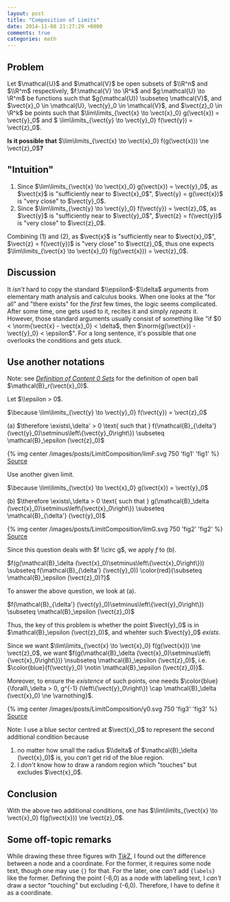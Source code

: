 ```yaml
---
layout: post
title: "Composition of Limits"
date: 2014-11-08 21:27:29 +0800
comments: true
categories: math
---
```


Problem
---

Let $\\mathcal\{U}$ and $\\mathcal\{V}$ be open subsets of $\\R^n$ and
$\\R^m$ respectively, $f:\\mathcal\{V} \\to \\R^k$ and
$g:\\mathcal\{U} \\to \\R^m$ be functions such that $g(\\mathcal\{U})
\\subseteq \\mathcal\{V}$, and $\\vect\{x}\_0 \\in \\mathcal\{U},
\\vect\{y}\_0 \\in \\mathcal\{V}$, and $\\vect\{z}\_0 \\in \\R^k$ be
points such that $\\lim\\limits\_\{\\vect\{x} \\to \\vect\{x}\_0}
g(\\vect\{x}) = \\vect\{y}\_0$ and $ \\lim\\limits\_\{\\vect\{y} \\to
\\vect\{y}\_0} f(\\vect\{y}) = \\vect\{z}\_0$.

**Is it possible that** $\\lim\\limits\_\{\\vect\{x} \\to
\\vect\{x}\_0} f(g(\\vect\{x})) \\ne \\vect\{z}\_0$**?**

<!-- more -->

\"Intuition\"
---

1.  Since $\\lim\\limits\_\{\\vect\{x} \\to \\vect\{x}\_0}
    g(\\vect\{x}) = \\vect\{y}\_0$, as $\\vect\{x}$ is \"sufficiently
    near to $\\vect\{x}\_0$\", $\\vect\{y} = g(\\vect\{x})$ is \"very
    close\" to $\\vect\{y}\_0$.
2.  Since $\\lim\\limits\_\{\\vect\{y} \\to \\vect\{y}\_0}
    f(\\vect\{y}) = \\vect\{z}\_0$, as $\\vect\{y}$ is \"sufficiently
    near to $\\vect\{y}\_0$\", $\\vect\{z} = f(\\vect\{y})$ is \"very
    close\" to $\\vect\{z}\_0$.

Combining (1) and (2), as $\\vect\{x}$ is \"sufficiently near to
$\\vect\{x}\_0$\", $\\vect\{z} = f(\\vect\{y})$ is \"very close\" to
$\\vect\{z}\_0$, thus one expects $\\lim\\limits\_\{\\vect\{x}
\\to \\vect\{x}\_0} f(g(\\vect\{x})) = \\vect\{z}\_0$.

Discussion
---

It *isn\'t* hard to copy the standard $\\epsilon$-$\\delta$ arguments
from elementary math analysis and calculus books. When one looks at
the \"for all\" and \"there exists\" for the *first* few times, the
logic seems complicated. After some time, one gets used to it, recites
it and simply *repeats* it. However, those standard arguments usually
consist of something like \"if $0 < \\norm\{\\vect\{x} -
\\vect\{x}\_0} < \\delta$, then $\\norm\{g(\\vect\{x}) -
\\vect\{y}\_0} < \\epsilon$\".  For a long sentence, it\'s possible
that one overlooks the conditions and gets stuck.

Use another notations
---

Note: see [*Definition of Content 0 Sets*][pp] for the definition of
open ball $\\mathcal\{B}\_r(\\vect\{x}\_0)$.

Let $\\epsilon > 0$.

$\\because \\lim\\limits\_\{\\vect\{y} \\to \\vect\{y}\_0}
f(\\vect\{y}) = \\vect\{z}\_0$

(a) $\\therefore \\exists\\,\\delta\' > 0 \\text\{ such that }
f(\\mathcal\{B}\_\{\\delta\'}
(\\vect\{y}\_0)\\setminus\\left\\\{\\vect\{y}\_0\\right\\}) \\subseteq
\\mathcal\{B}\_\\epsilon (\\vect\{z}\_0)$

{% img center /images/posts/LimitComposition/limF.svg 750 'fig1' 'fig1' %}
[Source](/downloads/code/LimitComposition/limF.tex)

Use another given limit.

$\\because \\lim\\limits\_\{\\vect\{x} \\to \\vect\{x}\_0}
g(\\vect\{x}) = \\vect\{y}\_0$

(b) $\\therefore \\exists\\,\\delta > 0 \\text\{ such that }
g(\\mathcal\{B}\_\\delta
(\\vect\{x}\_0)\\setminus\\left\\\{\\vect\{x}\_0\\right\\}) \\subseteq
\\mathcal\{B}\_\{\\delta\'} (\\vect\{y}\_0)$

{% img center /images/posts/LimitComposition/limG.svg 750 'fig2' 'fig2' %}
[Source](/downloads/code/LimitComposition/limG.tex)

Since this question deals with $f \\circ g$, we apply $f$ to (b).

$f(g(\\mathcal\{B}\_\\delta
(\\vect\{x}\_0)\\setminus\\left\\\{\\vect\{x}\_0\\right\\}))
\\subseteq f(\\mathcal\{B}\_\{\\delta\'} (\\vect\{y}\_0))
\\color\{red}\{\\subseteq \\mathcal\{B}\_\\epsilon (\\vect\{z}\_0)?}$

To answer the above <span class="grp1">question</span>, we look at
(a).

$f(\\mathcal\{B}\_\{\\delta\'}
(\\vect\{y}\_0)\\setminus\\left\\\{\\vect\{y}\_0\\right\\}) \\subseteq
\\mathcal\{B}\_\\epsilon (\\vect\{z}\_0)$

Thus, the key of this problem is whether the point $\\vect\{y}\_0$ is
in $\\mathcal\{B}\_\\epsilon (\\vect\{z}\_0)$, and whehter such
$\\vect\{y}\_0$ *exists*.

Since we want $\\lim\\limits\_\{\\vect\{x} \\to \\vect\{x}\_0}
f(g(\\vect\{x})) \\ne \\vect\{z}\_0$, we want
$f(g(\\mathcal\{B}\_\\delta
(\\vect\{x}\_0)\\setminus\\left\\\{\\vect\{x}\_0\\right\\}))
\\nsubseteq \\mathcal\{B}\_\\epsilon (\\vect\{z}\_0)$, i.e.
$\\color\{blue}\{f(\\vect\{y}\_0) \\notin \\mathcal\{B}\_\\epsilon
(\\vect\{z}\_0)}$.

Moreover, to ensure the *existence* of such points, one needs
$\\color\{blue}\{\\forall\\,\\delta > 0, g^\{-1}
(\\left\\\{\\vect\{y}\_0\\right\\}) \\cap \\mathcal\{B}\_\\delta
(\\vect\{x}\_0) \\ne \\varnothing}$.

{% img center /images/posts/LimitComposition/y0.svg 750 'fig3' 'fig3' %}
[Source](/downloads/code/LimitComposition/y0.tex)

Note: I use a <span class="grp2">blue sector</span> centred at
$\\vect\{x}\_0$ to represent the <span class="grp2">second additional
condition</span> because

1. no matter how small the radius $\\delta$ of $\\mathcal\{B}\_\\delta
(\\vect\{x}\_0)$ is, you *can't* get rid of the <span
class="grp2">blue region</span>.
2. I *don't* know how to draw a random region which "touches" but
excludes $\\vect\{x}\_0$.

Conclusion
---

With the above <span class="grp2">two additional conditions</span>,
one has $\\lim\\limits\_\{\\vect\{x} \\to \\vect\{x}\_0}
f(g(\\vect\{x})) \\ne \\vect\{z}\_0$.

Some off-topic remarks
---

While drawing these three figures with [Ti*k*Z], I found out the
difference between a node and a coordinate.  For the former, it
requires some node text, though one may use `{}` for that.  For the
later, one *can't* add `{labels}` like the former.  Defining the point
(-6,0) as a node with labelling text, I *can't* draw a sector
"touching" but excluding (-6,0).  Therefore, I have to define it as a
coordinate.

[pp]: /blog/2014/06/18/definition-of-content-0-sets/#some-basic-definitions "Definition of Content 0 Sets"
[Ti*k*Z]: http://www.texample.net/tikz/
